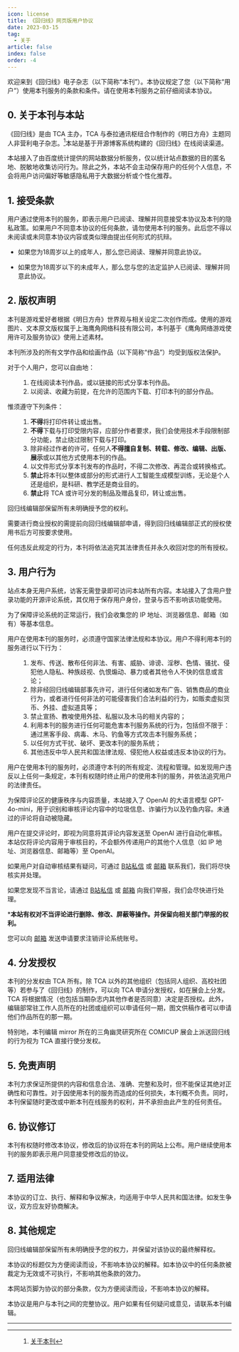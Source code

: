 ```yaml
---
icon: license
title: 《回归线》网页版用户协议
date: 2023-03-15
tag:
  - 关于
article: false
index: false
order: -4
---
```



<style scoped>
p {
    text-indent: 0 !important;
}
ol {
    margin-left: 2em;
}
</style>

欢迎来到《回归线》电子杂志（以下简称“本刊”）。本协议规定了您（以下简称“用户”）使用本刊服务的条款和条件。请在使用本刊服务之前仔细阅读本协议。

<!-- more -->

## 0. 关于本刊与本站

《回归线》是由 TCA 主办，TCA 与泰拉通讯枢纽合作制作的《明日方舟》主题同人非营利电子杂志。[^1]本站是基于开源博客系统构建的《回归线》在线阅读渠道。

本站接入了由百度统计提供的网站数据分析服务，仅以统计站点数据的目的匿名地、脱敏地收集访问行为。除此之外，本站不会主动保存用户的任何个人信息，不会将用户访问偏好等敏感隐私用于大数据分析或个性化推荐。

## 1. 接受条款

用户通过使用本刊的服务，即表示用户已阅读、理解并同意接受本协议及本刊的隐私政策。如果用户不同意本协议的任何条款，请勿使用本刊的服务。此后您不得以未阅读或未同意本协议内容或类似理由提出任何形式的抗辩。

- 如果您为18周岁以上的成年人，那么您已阅读、理解并同意此协议。

- 如果您为18周岁以下的未成年人，那么您与您的法定监护人已阅读、理解并同意此协议。

## 2. 版权声明

本刊是游戏爱好者根据《明日方舟》世界观与相关设定二次创作而成。使用的游戏图片、文本原文版权属于上海鹰角网络科技有限公司，本刊基于《鹰角网络游戏使用许可及服务协议》使用上述素材。

本刊所涉及的所有文学作品和绘画作品（以下简称“作品”）均受到版权法保护。

对于个人用户，您可以自由地：

   1. 在线阅读本刊作品，或以链接的形式分享本刊作品。
   2. 以阅读、收藏为前提，在允许的范围内下载、打印本刊的部分作品。

惟须遵守下列条件：

   1. **不得**将打印件转让或出售。
   2. **不得**下载与打印受限内容，应部分作者要求，我们会使用技术手段限制部分功能，禁止绕过限制下载与打印。
   3. 除非经过作者的许可，任何人**不得擅自复制、转载、修改、编辑、出版、展示**或以其他方式使用本刊的作品。
   4. 以文件形式分享本刊发布的作品时，不得二次修改、再混合或转换格式。
   5. **禁止**将本刊以整体或部分的形式进行人工智能生成模型训练，无论是个人还是组织，是科研、教学还是商业目的。
   6. **禁止**将 TCA 或许可分发的制品及赠品复印，转让或出售。

回归线编辑部保留所有未明确授予您的权利。

需要进行商业授权的需提前向回归线编辑部申请，得到回归线编辑部正式的授权使用书后方可按要求使用。

任何违反此规定的行为，本刊将依法追究其法律责任并永久收回对您的所有授权。

## 3. 用户行为

站点本身无用户系统，访客无需登录即可访问本站所有内容。本站接入了含用户登录功能的开源评论系统，其仅用于保存用户身份，登录与否不影响该功能使用。

为了保障评论系统的正常运行，我们会收集您的 IP 地址、浏览器信息、邮箱（如有）等基本信息。

用户在使用本刊的服务时，必须遵守国家法律法规和本协议。用户不得利用本刊的服务进行以下行为：

   1. 发布、传送、散布任何非法、有害、威胁、诽谤、淫秽、色情、骚扰、侵犯他人隐私、种族歧视、仇恨煽动、暴力或者其他令人不快的信息或言论；
   2. 除非经回归线编辑部事先许可，进行任何诸如发布广告、销售商品的商业行为，或者进行任何非法的可能侵害我们合法利益的行为，如贩卖虚拟货币、外挂、虚拟道具等；
   3. 禁止宣扬、教唆使用外挂、私服以及木马的相关内容的；
   4. 利用本刊的服务进行任何可能危害本刊服务系统的行为，包括但不限于：通过黑客手段、病毒、木马、钓鱼等方式攻击本刊服务系统；
   5. 以任何方式干扰、破坏、更改本刊的服务系统；
   6. 其他违反中华人民共和国法律法规、侵犯他人权益或违反本协议的行为。

用户在使用本刊的服务时，必须遵守本刊的所有规定、流程和管理。如发现用户违反以上任何一条规定，本刊有权随时终止用户的使用本刊的服务，并依法追究用户的法律责任。

为保障评论区的健康秩序与内容质量，本站接入了 OpenAI 的大语言模型 GPT-4o-mini，用于识别和审核评论内容中的垃圾信息、诈骗行为以及钓鱼内容。未通过的评论将自动被隐藏。

用户在提交评论时，即视为同意将其评论内容发送至 OpenAI 进行自动化审核。本站仅将评论内容用于审核目的，不会额外传递用户的其他个人信息（如 IP 地址、浏览器信息、邮箱等）至 OpenAI。

如果用户对自动审核结果有疑问，可通过 [B站私信](https://space.bilibili.com/1317574696/) 或 [邮箱](mailto:aneot@arktca.com) 联系我们，我们将尽快核实并处理。

如果您发现不当言论，请通过 [B站私信](https://space.bilibili.com/1317574696/) 或 [邮箱](mailto:aneot@arktca.com) 向我们举报，我们会尽快进行处理。

***本站有权对不当评论进行删除、修改、屏蔽等操作。并保留向相关部门举报的权利。**

您可以向 [邮箱](mailto:aneot@arktca.com) 发送申请要求注销评论系统账号。

## 4. 分发授权

本刊的分发权由 TCA 所有。除 TCA 以外的其他组织（包括同人组织、高校社团等）若参与了《回归线》的制作，可以向 TCA 申请分发授权，如在展会上分发。TCA 将根据情况（也包括当期杂志内其他作者是否同意）决定是否授权。此外，编辑部常驻工作人员所在的社团或组织可以申请任何一期，图文供稿作者可以申请他们作品所在的那一期。

特别地，本刊编辑 mirror 所在的三角幽灵研究所在 COMICUP 展会上派送回归线的行为视为 TCA 直接行使分发权。

## 5. 免责声明

本刊力求保证所提供的内容和信息合法、准确、完整和及时，但不能保证其绝对正确性和可靠性。对于因使用本刊的服务而造成的任何损失，本刊概不负责。同时，本刊保留随时更改或中断本刊在线服务的权利，并不承担由此产生的任何责任。

## 6. 协议修订

本刊有权随时修改本协议，修改后的协议将在本刊的网站上公布。用户继续使用本刊的服务即表示用户同意接受修改后的协议。

## 7. 适用法律

本协议的订立、执行、解释和争议解决，均适用于中华人民共和国法律。如发生争议，双方应友好协商解决。

## 8. 其他规定

回归线编辑部保留所有未明确授予您的权力，并保留对该协议的最终解释权。

本协议的标题仅为方便阅读而设，不影响本协议的解释。如本协议中的任何条款被裁定为无效或不可执行，不影响其他条款的效力。

本网站页脚为协议的部分条款，仅为方便阅读而设，不影响本协议的解释。

本协议是用户与本刊之间的完整协议。用户如果有任何疑问或意见，请联系本刊编辑。<eod />

---

[^1]: [关于本刊](intro.html)
